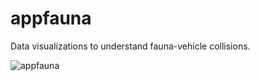 # appfauna
Data visualizations to understand fauna-vehicle collisions.

![appfauna](https://github.com/cssidy/appfauna/blob/master/images/appfauna_web.jpg) 



